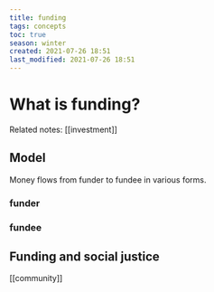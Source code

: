 ```yaml
---
title: funding
tags: concepts
toc: true
season: winter
created: 2021-07-26 18:51
last_modified: 2021-07-26 18:51
---
```


# What is funding?

Related notes: [[investment]]

## Model

Money flows from funder to fundee in various forms.

### funder

### fundee

## Funding and social justice

[[community]]

